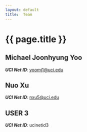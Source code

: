 ```yaml
---
layout: default
title:  Team
---
```


# {{ page.title }}


## Michael Joonhyung Yoo
***UCI Net ID***: yoomj1@uci.edu

## Nuo Xu
***UCI Net ID***: nxu5@uci.edu

## USER 3
***UCI Net ID***: ucinetid3
